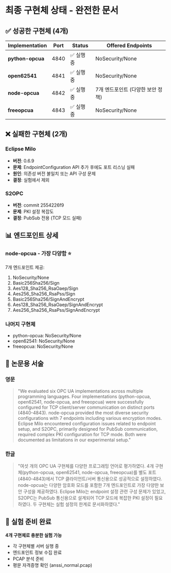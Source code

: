 # 최종 구현체 상태 - 완전한 문서

## ✅ 성공한 구현체 (4개)

| Implementation | Port | Status | Offered Endpoints |
|----------------|------|--------|-------------------|
| **python-opcua** | 4840 | ✅ 실행 중 | NoSecurity/None |
| **open62541** | 4841 | ✅ 실행 중 | NoSecurity/None |
| **node-opcua** | 4842 | ✅ 실행 중 | 7개 엔드포인트 (다양한 보안 정책) |
| **freeopcua** | 4843 | ✅ 실행 중 | NoSecurity/None |

## ❌ 실패한 구현체 (2개)

### Eclipse Milo
- **버전**: 0.6.9
- **문제**: EndpointConfiguration API 추가 후에도 포트 리스닝 실패
- **원인**: 의존성 버전 불일치 또는 API 구성 문제
- **결정**: 실험에서 제외

### S2OPC
- **버전**: commit 2554226f9
- **문제**: PKI 설정 복잡도
- **결정**: PubSub 전용 (TCP 모드 실패)

## 📊 엔드포인트 상세

### node-opcua - 가장 다양함 ⭐
7개 엔드포인트 제공:
1. NoSecurity/None
2. Basic256Sha256/Sign
3. Aes128_Sha256_RsaOaep/Sign
4. Aes256_Sha256_RsaPss/Sign
5. Basic256Sha256/SignAndEncrypt
6. Aes128_Sha256_RsaOaep/SignAndEncrypt
7. Aes256_Sha256_RsaPss/SignAndEncrypt

### 나머지 구현체
- python-opcua: NoSecurity/None
- open62541: NoSecurity/None
- freeopcua: NoSecurity/None

## 📝 논문용 서술

### 영문
> "We evaluated six OPC UA implementations across multiple programming languages. Four implementations (python-opcua, open62541, node-opcua, and freeopcua) were successfully configured for TCP client/server communication on distinct ports (4840-4843). node-opcua provided the most diverse security configurations with 7 endpoints including various encryption modes. Eclipse Milo encountered configuration issues related to endpoint setup, and S2OPC, primarily designed for PubSub communication, required complex PKI configuration for TCP mode. Both were documented as limitations in our experimental setup."

### 한글
> "여섯 개의 OPC UA 구현체를 다양한 프로그래밍 언어로 평가하였다. 4개 구현체(python-opcua, open62541, node-opcua, freeopcua)를 별도 포트(4840-4843)에서 TCP 클라이언트/서버 통신용으로 성공적으로 설정하였다. node-opcua는 다양한 암호화 모드를 포함한 7개 엔드포인트로 가장 다양한 보안 구성을 제공하였다. Eclipse Milo는 endpoint 설정 관련 구성 문제가 있었고, S2OPC는 PubSub 통신용으로 설계되어 TCP 모드에 복잡한 PKI 설정이 필요하였다. 두 구현체는 실험 설정의 한계로 문서화하였다."

## 🎯 실험 준비 완료

**4개 구현체로 충분한 실험 가능**
- 각 구현체별 서버 실행 중
- 엔드포인트 정보 수집 완료
- PCAP 분석 준비
- 평문 자격증명 확인 (anssi_normal.pcap)

